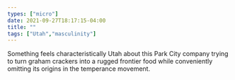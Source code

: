 ```yaml
---
types: ["micro"]
date: 2021-09-27T18:17:15-04:00
title: ""
tags: ["Utah","masculinity"]
---
```

Something feels characteristically Utah about this Park City company trying to turn graham crackers into a rugged frontier food while conveniently omitting its origins in the temperance movement.
